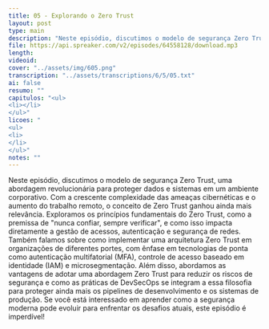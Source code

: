 ```yaml
---
title: 05 - Explorando o Zero Trust
layout: post
type: main
description: "Neste episódio, discutimos o modelo de segurança Zero Trust, uma abordagem revolucionária para proteger dados e sistemas em um ambiente corporativo. Com a crescente complexidade das ameaças cibernéticas e o aumento do trabalho remoto, o conceito de Zero Trust ganhou ainda mais relevância. Exploramos os princípios fundamentais do Zero Trust, como a premissa de 'nunca confiar, sempre verificar', e como isso impacta diretamente a gestão de acessos, autenticação e segurança de redes. Também falamos sobre como implementar uma arquitetura Zero Trust em organizações de diferentes portes, com ênfase em tecnologias de ponta como autenticação multifatorial (MFA), controle de acesso baseado em identidade (IAM) e microsegmentação. Além disso, abordamos as vantagens de adotar uma abordagem Zero Trust para reduzir os riscos de segurança e como as práticas de DevSecOps se integram a essa filosofia para proteger ainda mais os pipelines de desenvolvimento e os sistemas de produção. Se você está interessado em aprender como a segurança moderna pode evoluir para enfrentar os desafios atuais, este episódio é imperdível!"
file: https://api.spreaker.com/v2/episodes/64558128/download.mp3
length: 
videoid: 
cover: "../assets/img/605.png"
transcription: "../assets/transcriptions/6/5/05.txt"
ai: false
resumo: ""
capitulos: "<ul>
<li></li>
</ul>"
licoes: "
<ul>
<li>
</li>
</ul>"
notes: ""
---
```


Neste episódio, discutimos o modelo de segurança Zero Trust, uma abordagem revolucionária para proteger dados e sistemas em um ambiente corporativo. Com a crescente complexidade das ameaças cibernéticas e o aumento do trabalho remoto, o conceito de Zero Trust ganhou ainda mais relevância. Exploramos os princípios fundamentais do Zero Trust, como a premissa de "nunca confiar, sempre verificar", e como isso impacta diretamente a gestão de acessos, autenticação e segurança de redes. Também falamos sobre como implementar uma arquitetura Zero Trust em organizações de diferentes portes, com ênfase em tecnologias de ponta como autenticação multifatorial (MFA), controle de acesso baseado em identidade (IAM) e microsegmentação. Além disso, abordamos as vantagens de adotar uma abordagem Zero Trust para reduzir os riscos de segurança e como as práticas de DevSecOps se integram a essa filosofia para proteger ainda mais os pipelines de desenvolvimento e os sistemas de produção. Se você está interessado em aprender como a segurança moderna pode evoluir para enfrentar os desafios atuais, este episódio é imperdível!